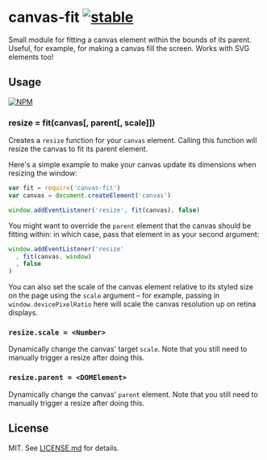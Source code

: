 # canvas-fit [![stable](http://badges.github.io/stability-badges/dist/stable.svg)](http://github.com/badges/stability-badges)

Small module for fitting a canvas element within the bounds of its parent.
Useful, for example, for making a canvas fill the screen. Works with SVG
elements too!

## Usage

[![NPM](https://nodei.co/npm/canvas-fit.png)](https://nodei.co/npm/canvas-fit/)

### resize = fit(canvas[, parent[, scale]])

Creates a `resize` function for your `canvas` element. Calling this function
will resize the canvas to fit its parent element.

Here's a simple example to make your canvas update its dimensions when
resizing the window:

``` javascript
var fit = require('canvas-fit')
var canvas = document.createElement('canvas')

window.addEventListener('resize', fit(canvas), false)
```

You might want to override the `parent` element that the canvas should be
fitting within: in which case, pass that element in as your second argument:

``` javascript
window.addEventListener('resize'
  , fit(canvas, window)
  , false
)
```

You can also set the scale of the canvas element relative to its styled size
on the page using the `scale` argument – for example, passing in
`window.devicePixelRatio` here will scale the canvas resolution up on retina
displays.

### `resize.scale = <Number>`

Dynamically change the canvas' target `scale`. Note that you still need to
manually trigger a resize after doing this.

### `resize.parent = <DOMElement>`

Dynamically change the canvas' `parent` element. Note that you still need
to manually trigger a resize after doing this.

## License

MIT. See [LICENSE.md](http://github.com/hughsk/canvas-fit/blob/master/LICENSE.md) for details.
